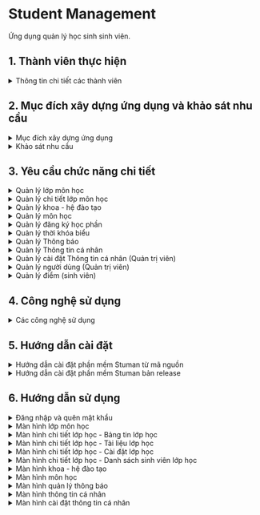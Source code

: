 # Student Management

Ứng dụng quản lý học sinh sinh viên.

## 1. Thành viên thực hiện

<details>
  <summary>Thông tin chi tiết các thành viên</summary>

| STT | MSSV     | Họ và tên                                                  | Lớp      |
| --- | -------- | ---------------------------------------------------------- | -------- |
| 0   | 19522424 | [Lê Hữu Trung](https://github.com/lehuutrung1412)          | KHTN2019 |
| 1   | 19520354 | [Ngô Quang Vinh](https://github.com/vinhqngo5)             | KHTN2019 |
| 2   | 19521300 | [Nguyễn Đỗ Mạnh Cường](https://github.com/cuongnguyen1402) | KHTN2019 |
| 3   | 19521178 | [Nguyễn Đình Bình An](https://github.com/19521178)         | KHTN2019 |
| 4   | 19520257 | [Hứa Thanh Tân](https://github.com/htthtt12t1)             | KHTN2019 |

</details>

## 2. Mục đích xây dựng ứng dụng và khảo sát nhu cầu

<details>
  <summary>Mục đích xây dựng ứng dụng</summary>

- Xây dựng một nền tảng tất cả trong một. Người quản trị, giáo viên, sinh viên có thể sử dụng công cụ để học tập trực tuyến, tra cứu kết quả học tập, đăng ký học phần, quản trị đào tạo, ...
- Nâng cao tính chính xác, bảo mật trong quản lý thông tin sinh viên.
- Thay thế các ứng dụng quản lý đã lỗi thời.
- Giao diện, luồng xử lý phù hợp hơn với nhu cầu của người sử dụng.
</details>

<details>
  <summary>Khảo sát nhu cầu</summary>

- Nhu cầu của quản trị viên

  - Quản lý đào tạo bao gồm: lớp môn học, khoa - hệ đào tạo, môn học.
  - Quản lý danh sách sinh viên, giáo viên, quản trị viên.
  - Thêm thông báo đến từng đối tượng trong hệ thống.
  - Tạo đợt đăng ký học phần.
  - Thêm các trường thông tin mới cho sinh viên, giáo viên.
  - Tính bảo mật thông tin cao.

- Nhu cầu của giáo viên
  | ![](./ReadmeAssets/NhuCauGiaoVien.png) |
  |:--:|
  | _Nhu cầu sử dụng ứng dụng của giáo viên_ |

  - Chỉnh sửa, cập nhật thông tin cá nhân.
  - Xem lịch, thời khóa biểu giảng dạy.
  - Đăng thông báo các lớp đang giảng dạy.
  - Thêm điểm cho sinh viên.
  - Thêm deadline và tài liệu tham khảo.
  - Mở khảo sát lớp học.
  - Chức năng nhắn tin trong lớp học.

- Nhu cầu của sinh viên
  | ![](./ReadmeAssets/NhuCauSinhVien.png) |
  |:--:|
  | _Nhu cầu sử dụng ứng dụng của sinh viên_ |

  - Chỉnh sửa, cập nhật thông tin cá nhân.
  - Xem lớp môn học đã và đang học.
  - Xem thời khóa biểu, lịch thi.
  - Xem kết quả học tập, điểm rèn luyện.
  - Đăng ký học phần.
  - Xem thông báo, xem tài liệu lớp học

  </details>

## 3. Yêu cầu chức năng chi tiết

<details>
  <summary>Quản lý lớp môn học</summary>

- Hiển thị thông tin lớp môn học: môn học, mã môn, sĩ số, giáo viên, thời khóa biểu, …
- Tìm kiếm các lớp môn học theo mã lớp, giáo viên giảng dạy.
- Thêm, sửa, xóa các lớp môn học.
- Hiển thị các lớp môn học theo quyền, theo học kỳ.
- Đi đến trang thông tin chi tiết của lớp môn học.

</details>

<details>
  <summary>Quản lý chi tiết lớp môn học</summary>
  
- Bảng tin lớp học
  - Thêm, sửa, xóa bài đăng.
  - Tạo thông báo khi đăng bài.
  - Đăng bài kèm hình ảnh.
  - Thêm, sửa, xóa bình luận của bài đăng.
  - Tạo thông báo khi bình luận bài đăng.
- Lịch học, báo nghỉ, báo bù
  - Xem lịch học, lịch nghỉ, lịch bù.
  - Thêm ngày nghỉ học, ngày học bù.
  - Xóa ngày nghỉ học, ngày học bù.
  - Tạo thông báo khi báo nghỉ, báo bù.
- Tài liệu lớp học:
  - Thêm, sửa, xóa thư mục.
  - Thêm, sửa, xóa tài liệu.
  - Tải tài liệu.
  - Tải toàn bộ tài liệu lớp học.
  - Tra cứu tài liệu lớp học.
- Danh sách sinh viên lớp học
  - Xem tổng quan, thống kê điểm số sinh viên trong lớp.
  - Xem thông tin sinh viên trong lớp.
  - Thêm sinh viên vào lớp.
  - Xóa sinh viên ra khỏi lớp.
  - Tra cứu sinh viên trong lớp.
  - Thêm, sửa, xóa điểm thành phần cho lớp học.
  - Thêm, sửa, xóa điểm cho sinh viên trong lớp.

</details>

<details>
  <summary>Quản lý khoa - hệ đào tạo</summary>

- Hiển thị thông tin, số lượng sinh viên ứng với từng khoa.
- Hiển thị thông tin, số lượng sinh viên ứng với từng hệ đào tạo.
- Thêm, sửa, xóa khoa.
- Thêm, sửa, xóa hệ đào tạo.
- Tìm kiếm khoa theo tên khoa hoặc theo tên hệ đào tạo mà khoa có.
- Thêm hệ đào tạo tương ứng với khoa.

</details>

<details>
  <summary>Quản lý môn học</summary>

- Hiển thị danh sách và thông tin các môn học : tên môn, mã môn, số tín chỉ, mô tả, …
- Tìm kiếm môn học theo mã môn, tên môn.
- Thêm, sửa, xóa môn học.
- Thêm môn học từ excel.

</details>

<details>
  <summary>Quản lý đăng ký học phần</summary>
  
- Quản trị viên
  - Thêm học kỳ và đóng mở học kỳ.
  - Thêm lớp môn học thủ công hoặc thêm từ file excel.
  - Xem chi tiết, sửa, xóa lớp môn học.
  - Tìm kiếm lớp môn học theo tên môn học, mã lớp học.
- Sinh viên
  - Đăng ký, hủy đăng ký lớp môn học.
  - Trực quan hóa các lớp môn học bằng thời khóa biểu.
  - Đánh dấu những lớp bị trùng giờ học.
  - Tìm kiếm lớp môn học chưa đăng ký theo tên môn học, mã lớp học.

</details>

<details>
  <summary>Quản lý thời khóa biểu</summary>
  
- Hiển thị danh sách các lớp môn học dưới dạng bảng thời khóa biểu.
- Hiển thị các lớp môn học theo quyền (giáo viên, sinh viên), theo học kỳ.

</details>

<details>
  <summary>Quản lý Thông báo</summary>
  
  - Quản trị viên:
    - Thêm, xóa, sửa, xem chi tiết thông báo thông báo.
    - Thêm thông báo nghỉ, thông báo bù
    - Tìm kiếm thông báo theo chủ đề, thời gian, loại thông báo

- Giáo viên:

  - Xem chi tiết thông báo thông báo. - Thêm thông báo nghỉ, thông báo bù
  - Tìm kiếm thông báo theo chủ đề, thời gian, loại thông báo

- Sinh viên:
  - Xem chi tiết thông báo thông báo.
  - Tìm kiếm thông báo theo chủ đề, thời gian, loại thông báo

</details>

<details>
  <summary>Quản lý Thông tin cá nhân</summary>

- Hiển thị thông tin cá nhân của người dùng
- Chỉnh sửa thông tin cá nhân theo quyền

</details>

<details>
  <summary>Quản lý cài đặt Thông tin cá nhân (Quản trị viên)</summary>

- HIển thị các trường thông tin cá nhân theo role
- Thêm, xóa , sửa, ẩn, xem các cài đặt của trường thông tin theo role

</details>

<details>
  <summary>Quản lý người dùng (Quản trị viên)</summary>

- Thiết lập, cung cấp tài khoản và mật khẩu cho người dùng (sinh viên, giáo viên, Quản trị viên).
- Thêm người dùng thủ công và từ file.
- Chỉnh sửa, cập nhật thông tin cho người dùng.
- Tìm kiếm thông tin người dùng.

</details>

<details>
  <summary>Quản lý điểm (sinh viên)</summary>

- Xem bảng điểm sinh viên.
- Xuất bảng điểm sinh viên (future work)

</details>

## 4. Công nghệ sử dụng

<details>
  <summary>Các công nghệ sử dụng</summary>

- Nền tảng: .Net FrameWork, version 4.7.2
- Frontend: C#, XAML, Windows Presentation Foundation (WPF)
- Backend: C#
- ORM FrameWork: ADO.NET Entity FrameWork, version 6.0.0
- Hệ quản trị cơ sở dữ liệu: SQL Server
- Dịch vụ lưu trữ đám mây: Google Cloud Platform, CDN
- IDE: Microsoft Visual Studio 2019
- UI design tool: Miro
- Thư viện hỗ trợ khác: MaterialDesignXAML, System.Windows.Interactivity.WPF, Math Converter
</details>

## 5. Hướng dẫn cài đặt

<details>
  <summary>Hướng dẫn cài đặt phần mềm Stuman từ mã nguồn</summary>

- Download hoặc clone repo về máy tính.
- Chạy file `SqlServer/data.sql`
- Chạy file `StudentManagement/StudentManagement/StudentManagement.sln` bằng Visual Studio
- Tài khoản mặc định:
  - Tài khoản admin: admin/admin
  - Tài khoản giáo viên: gv/gv
  - Tài khoản sinh viên: sv/sv

</details>

<details>
  <summary>Hướng dẫn cài đặt phần mềm Stuman bản release</summary>
  
- Download file zip tại mục release.
- Giải nén file zip và bật kết nối mạng để sử dụng.
- Tài khoản mặc định: 
	- Tài khoản admin: admin/admin
	- Tài khoản giáo viên: gv/gv
	- Tài khoản sinh viên: sv/sv

</details>

## 6. Hướng dẫn sử dụng

<details>
  <summary>Đăng nhập và quên mật khẩu</summary>

| ![](./ReadmeAssets/Login.png) | ![](./ReadmeAssets/ForgotPassword.png) |
| :---------------------------: | :------------------------------------: |
|     _Màn hình đăng nhập_      |        _Màn hình quên mật khẩu_        |

1. Nhập tên đăng nhập - textbox
2. Nhập mật khẩu - passwordbox
3. Ghi nhớ đăng nhập - checkbox
4. Đăng nhập - button
5. Chuyển sang màn hình quên mật khẩu - button
6. Nhập Email để xác thực danh tính - textbox
7. Nhập mã OTP được gửi về Email - textbox and button
8. Nhập mật khẩu mới - passwordbox
9. Nhập lại mật khẩu mới - passwordbox

</details>

<details>
  <summary>Màn hình lớp môn học</summary>

| ![](./ReadmeAssets/SubjectClass.png) | ![](./ReadmeAssets/SubjectClassEdit.png) |
| :----------------------------------: | :--------------------------------------: |
|      _Màn hình quản lý lớp học_      |  _Màn hình chỉnh sửa thông tin lớp học_  |

1. Tìm kiếm lớp môn học - textbox
2. Chọn để tìm kiếm lớp môn học theo mã lớp và tên môn - button
3. Chọn để tìm kiếm lớp môn học theo giáo viên - button
4. Chọn học kỳ cần lọc - combobox
5. Đồng bộ với dữ liệu mới trên cloud - button
6. Xem thông tin lớp môn học - button
7. Đến trang thông tin chi tiết lớp học - button
8. Thêm lớp học mới - button
9. Đến giao diện chỉnh sửa lớp học - button
10. Xóa lớp học - button
11. Thay đổi ảnh bìa cho lớp học - button
12. Thay đổi thông tin cho lớp học - textbox, datepicker, combobox
13. Hủy tất cả thay đổi - button
14. Xác nhận thay đổi - button
</details>

<details>
  <summary>Màn hình chi tiết lớp học - Bảng tin lớp học</summary>

|      ![](./ReadmeAssets/Newfeed1.png)       |
| :-----------------------------------------: |
| _Chức năng đăng bài viết mới trong lớp học_ |

|       ![](./ReadmeAssets/Newfeed2.png)       |
| :------------------------------------------: |
| _Chức năng chỉnh sửa bài viết trong lớp học_ |

|       ![](./ReadmeAssets/Newfeed3.png)       |
| :------------------------------------------: |
| _Chức năng bình luận bài viết trong lớp học_ |

</details>

<details>
  <summary>Màn hình chi tiết lớp học - Tài liệu lớp học</summary>

|    ![](./ReadmeAssets/FileManager1.png)     |
| :-----------------------------------------: |
| _Chức năng thêm sửa xóa file trong lớp học_ |

|     ![](./ReadmeAssets/FileManager2.png)      |
| :-------------------------------------------: |
| _Chức năng thêm sửa xóa folder trong lớp học_ |

</details>

<details>
  <summary>Màn hình chi tiết lớp học - Cài đặt lớp học</summary>

| ![](./ReadmeAssets/SettingSubjectClass.png) |
| :-----------------------------------------: |
|         _Màn hình cài đặt lớp học_          |

</details>

<details>
  <summary>Màn hình chi tiết lớp học - Danh sách sinh viên lớp học</summary>

| ![](./ReadmeAssets/StudentSubjectClass.png) |  ![](./ReadmeAssets/StudentSubjectClassEdit.png)  |
| :-----------------------------------------: | :-----------------------------------------------: |
|   _Màn hình danh sách sinh viên lớp học_    | _Màn hình chỉnh sửa thông tin học phần sinh viên_ |

</details>

<details>
  <summary>Màn hình khoa - hệ đào tạo</summary>

| ![](./ReadmeAssets/TrainingForm.png) | ![](./ReadmeAssets/TrainingFormEdit.png)  |
| :----------------------------------: | :---------------------------------------: |
|    _Màn hình quản lý hệ đào tạo_     | _Màn hình chỉnh sửa thông tin hệ đào tạo_ |

1. Thêm hệ đào tạo mới - button
2. Xem thông tin hệ đào tạo - button
3. Chỉnh sửa thông tin hệ đào tạo - button
4. Xóa hệ đào tạo - button
5. Xóa hệ đào tạo - button
6. Chỉnh sửa thông tin hệ đào tạo - button
7. Nhập tên hệ đào tạo - textbox
8. Số lượng khoa có hệ đào tạo (ứng dụng tự tính toán) - textbox
9. Số lượng sinh viên thuộc hệ đào tạo (ứng dụng tự tính toán) - textbox
10. Hủy bỏ các thay đổi hiện tại - button
11. Xác nhận các thay đổi hiện tại - button

| ![](./ReadmeAssets/Faculty.png) |    ![](./ReadmeAssets/FacultyEdit.png)    |
| :-----------------------------: | :---------------------------------------: |
|  _Màn hình quản lý hệ đào tạo_  | _Màn hình chỉnh sửa thông tin hệ đào tạo_ |

12. Tìm kiếm khoa - textbox
13. Tìm kiếm khoa theo tên khoa - button
14. Tìm kiếm khoa theo hệ đào tạo - button
15. Thêm khoa mới - button
16. Xóa khoa - button
17. Chỉnh sửa thông tin khoa - button
18. Nhập tên khoa - textbox
19. Chọn ngày thành lập khoa - datepicker
20. Số lượng sinh viên thuộc khoa (ứng dụng tự tính toán) - textbox
21. Các hệ đào tạo mà khoa chưa có - combobox
22. Thêm hệ đào tạo mới cho khoa - button
23. Xóa hệ đào tạo thuộc khoa - button
24. Hủy bỏ các thay đổi hiện tại - button
25. Xác nhận các thay đổi hiện tại - button

</details>

<details>
  <summary>Màn hình môn học</summary>

| ![](./ReadmeAssets/Subject.png) |  ![](./ReadmeAssets/SubjectEdit.png)   |
| :-----------------------------: | :------------------------------------: |
|   _Màn hình quản lý môn học_    | _Màn hình chỉnh sửa thông tin môn học_ |

1. Tìm kiếm môn học - textbox
2. Tìm kiếm môn học theo mã môn - textbox
3. Tìm kiếm môn học theo tên môn - textbox
4. Thêm môn học mới - button
5. Thêm môn học mới từ excel- button
6. Hiển thị danh sách môn học - datagrid
7. Chỉnh sửa thông tin môn học - button
8. Xóa môn học - button
9. Nhập tên môn học - textbox
10. Nhập mã môn học - textbox
11. Nhập số tín chỉ của môn học - textbox
12. Nhập mô tả môn học - textbox
13. Hủy bỏ các thay đổi hiện tại - button
14. Xác nhận các thay đổi hiện tại - button

</details>

<details>
  
  <summary>Màn hình quản lý thông báo</summary>

| ![](./ReadmeAssets/Notification.png) | ![](./ReadmeAssets/NotificationEdit.png) |
| :----------------------------------: | :--------------------------------------: |
|     _Màn hình quản lý thông báo_     |      _Màn hình chỉnh sửa thông báo_      |

1. Tìm kiếm theo loại thông báo - combobox
2. Nhập chủ đề theo chủ đề - textbox
3. Nhập ngày tìm kiếm - datepicker
4. Tìm kiếm theo chủ đề, ngày, loại thông báo - button
5. Thêm thông báo - button
6. Xem thông báo bên right side bar - button
7. Xem chi tiết thông báo trong dialog host - button
8. Xoá thông báo - button
9. Sửa thông báo - button
10. Thay đổi thông tin cho thông báo - textbox, textbox, datepicker, combobox
11. Huỷ sửa thông báo - button
12. Lưu cập nhật - button

| ![](./ReadmeAssets/CreateNotification.png) | ![](./ReadmeAssets/NotificationPopupbox.png) |
| :----------------------------------------: | :------------------------------------------: |
|          _Màn hình tạo thông báo_          |          _Popup box xem thông báo_           |

13. Nhập thông tin thông bao - textbox, combobox, datepicker
14. Thêm thông báo - button
15. Huỷ thêm thông báo - button
16. Đánh dấu tất cả đã đọc - button
17. Xem chi tiết thông báo - button
18. Đánh dấu đã đọc - button
19. Đánh dấu chưa đọc - button

</details>

<details>
  <summary>Màn hình thông tin cá nhân</summary>

|   ![](./ReadmeAssets/UserInfo.png)   |  ![](./ReadmeAssets/UserInfoEdit.png)  |
| :----------------------------------: | :------------------------------------: |
| _Màn hình quản lý thông tin cá nhân_ | _Màn hình chỉnh sửa thông tin cá nhân_ |

1. Chỉnh sửa thông tin cá nhân - button
2. Thay đổi ảnh đại diện - button
3. Thêm đổi thông tin - textbox, combobox, datepicker
4. Huỷ thay đổi thông tin - button
5. Lưu thông tin thay đổi - button

</details>

<details>
  <summary>Màn hình cài đặt thông tin cá nhân</summary>

| ![](./ReadmeAssets/SettingUserInfo.png) | ![](./ReadmeAssets/CreateSettingUserInfo.png) |
| :-------------------------------------: | :-------------------------------------------: |
|  _Màn hình cài đặt thông tin cá nhân_   |    _Cửa sổ thêm trường thông tin cá nhân_     |

1. Chọn role cài đặt - radio button
2. Thay đổi thiết lập trường thông tin - textbox, combobox, radio button, button
3. Xoá trường thông tin - button
4. Xoá vĩnh viễn trường thông tin - button
5. Khôi phục trường thông tin - button
6. Thêm trường thông tin - button
7. Xác nhận cài đặt - button
8. Nhập trường thông tin - textbox, combobox, checkbox
9. Thêm trường thông tin - button
10. Huỷ trường thông tin - button

</details>
